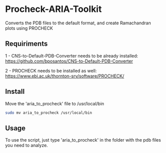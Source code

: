 # Procheck-ARIA-Toolkit
Converts the PDB files to the default format, and create Ramachandran plots using PROCHECK

## Requiriments
1 - CNS-to-Default-PDB-Converter needs to be already installed:
https://github.com/bposantos/CNS-to-Default-PDB-Converter

2 - PROCHECK needs to be installed as well:
https://www.ebi.ac.uk/thornton-srv/software/PROCHECK/

## Install
Move the 'aria_to_procheck' file to /usr/local/bin
```bash
sudo mv aria_to_procheck /usr/local/bin
```
## Usage
To use the script, just type 'aria_to_procheck' in the folder with the pdb files you need to analyze.
